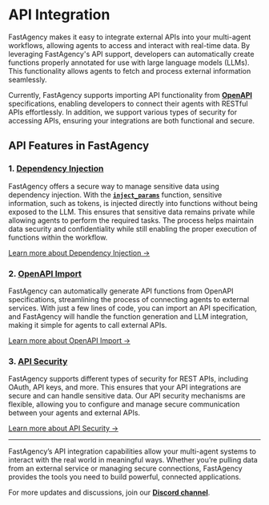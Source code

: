 # API Integration

FastAgency makes it easy to integrate external APIs into your multi-agent workflows, allowing agents to access and interact with real-time data. By leveraging FastAgency's API support, developers can automatically create functions properly annotated for use with large language models (LLMs). This functionality allows agents to fetch and process external information seamlessly.

Currently, FastAgency supports importing API functionality from [**OpenAPI**](https://swagger.io/specification/) specifications, enabling developers to connect their agents with RESTful APIs effortlessly. In addition, we support various types of security for accessing APIs, ensuring your integrations are both functional and secure.

## API Features in FastAgency

### 1. **[Dependency Injection](./dependency_injection/index.md)**
FastAgency offers a secure way to manage sensitive data using dependency injection. With the [**`inject_params`**](../../api/fastagency/api/dependency_injection/inject_params.md) function, sensitive information, such as tokens, is injected directly into functions without being exposed to the LLM. This ensures that sensitive data remains private while allowing agents to perform the required tasks. The process helps maintain data security and confidentiality while still enabling the proper execution of functions within the workflow.

[Learn more about Dependency Injection →](./dependency_injection/index.md)


### 2. **[OpenAPI Import](./openapi/index.md)**
FastAgency can automatically generate API functions from OpenAPI specifications, streamlining the process of connecting agents to external services. With just a few lines of code, you can import an API specification, and FastAgency will handle the function generation and LLM integration, making it simple for agents to call external APIs.

[Learn more about OpenAPI Import →](./openapi/index.md)

### 3. **[API Security](./security.md)**
FastAgency supports different types of security for REST APIs, including OAuth, API keys, and more. This ensures that your API integrations are secure and can handle sensitive data. Our API security mechanisms are flexible, allowing you to configure and manage secure communication between your agents and external APIs.

[Learn more about API Security →](./security.md)

---

FastAgency’s API integration capabilities allow your multi-agent systems to interact with the real world in meaningful ways. Whether you’re pulling data from an external service or managing secure connections, FastAgency provides the tools you need to build powerful, connected applications.

For more updates and discussions, join our [**Discord channel**](https://discord.gg/kJjSGWrknU).
